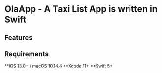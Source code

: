 #  OlaApp - A Taxi List App is written in Swift

## Features

## Requirements

**iOS 13.0+ / macOS 10.14.4
**Xcode 11+
**Swift 5+
 
